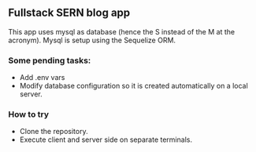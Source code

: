 ## Fullstack SERN blog app

This app uses mysql as database (hence the S instead of the M at the acronym). 
Mysql is setup using the Sequelize ORM.

### Some pending tasks:
* Add .env vars
* Modify database configuration so it is created automatically on a local server.

### How to try
* Clone the repository.
* Execute client and server side on separate terminals.

